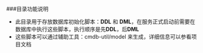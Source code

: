 ###目录功能说明
+ 此目录用于存放数据库初始化脚本：**DDL** 和 **DML**，在服务正式启动前需要在数据库中执行这些脚本，执行顺序是先**DDL**，后**DML**
+ 这些脚本可以通过辅助工具：cmdb-util/model 来生成，详细信息可以参看项目文档


